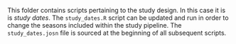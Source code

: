 This folder contains scripts pertaining to the study design. In this case it is is _study dates_. The `study_dates.R` script can be updated and run in order to change the seasons included within the study pipeline. The `study_dates.josn` file is sourced at the beginning of all subsequent scripts.
